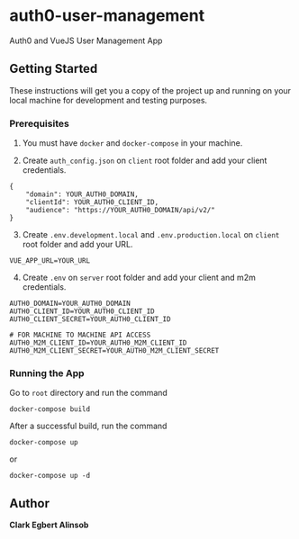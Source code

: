 # auth0-user-management

Auth0 and VueJS User Management App

## Getting Started

These instructions will get you a copy of the project up and running on your local machine for development and testing purposes.

### Prerequisites

1. You must have `docker` and `docker-compose` in your machine.

2. Create `auth_config.json` on `client` root folder and add your client credentials.
```
{
    "domain": YOUR_AUTH0_DOMAIN,
    "clientId": YOUR_AUTH0_CLIENT_ID,
    "audience": "https://YOUR_AUTH0_DOMAIN/api/v2/"
}
```

3. Create `.env.development.local` and `.env.production.local` on `client` root folder and add your URL.
```
VUE_APP_URL=YOUR_URL
```

4. Create `.env` on `server` root folder and add your client and m2m credentials.
```
AUTH0_DOMAIN=YOUR_AUTH0_DOMAIN
AUTH0_CLIENT_ID=YOUR_AUTH0_CLIENT_ID
AUTH0_CLIENT_SECRET=YOUR_AUTH0_CLIENT_ID

# FOR MACHINE TO MACHINE API ACCESS
AUTH0_M2M_CLIENT_ID=YOUR_AUTH0_M2M_CLIENT_ID
AUTH0_M2M_CLIENT_SECRET=YOUR_AUTH0_M2M_CLIENT_SECRET
```

### Running the App

Go to `root` directory and run the command

```
docker-compose build
```

After a successful build, run the command
```
docker-compose up
```
or
```
docker-compose up -d
```

## Author
**Clark Egbert Alinsob**

